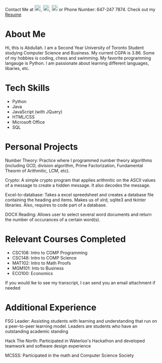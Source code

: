 <!DOCTYPE html>
<html>
	<head>
		<title>Abdullah's Personal Website</title>
	</head>
	<style>
		img {
			width: 20px;
			length: 20px;
		}
	</style>
<body>
	<div>Contact Me at <a href = "mailto:abdullah61599@gmail.com"><img src="https://vignette.wikia.nocookie.net/joke-battles/images/f/fe/Mail.png/revision/latest?cb=20161130125750"></a>, <a href = "https://github.com/AlgorithmIsFun"><img src="https://assets-cdn.github.com/images/modules/logos_page/GitHub-Mark.png"></a>, <a href = "https://www.facebook.com/profile.php?id=100006869763359"><img src="https://image.freepik.com/free-icon/facebook-logo_318-49940.jpg"></a> or Phone Number: 647-247 7874. Check out my <a href="C:\Users\khan6\Desktop\AK_Resume.docx">Resume</a></div>
	<h1>About Me</h1>
	<p>Hi, this is Abdullah. I am a Second Year University of Toronto Student studying Computer Science and Business. My current CGPA is 3.86. Some of my hobbies is coding, chess and swimming. My favorite programming langauge is Python. I am passionate about learning different languages, libaries, etc.</p>
	<h1>Tech Skills</h1>
	<ul>
		<li>Python
		<li>Java
		<li>JavaScript (with JQuery)
		<li>HTML/CSS
		<li>Microsoft Office
		<li>SQL
	</ul>
	<h1>Personal Projects</h1>
	<p>Number Theory: Practice where I programmed number theory algorithms (including GCD, division algorithm, Prime Factorization, Fundamental Theorm of Arithmitic, LCM, etc).</p>
	<p>Crypto: A simple crypto program that applies arithmitic on the ASCII values of a message to create a hidden message. It also decodes the message.</p>
	<p>Excel-to-database: Takes a excel spreedsheet and creates a database file containing the heading and items. Makes us of xlrd, sqlite3 and tkinter libraries. Also, requires to code part of a database.</p>
	<p>DOCX Reading: Allows user to select several word documents and return the number of occurances of a certain word(s).</p>
	<h1>Relevant Courses Completed</h1>
	<ul>
		<li>CSC108: Intro to COMP Programming
		<li>CSC148: Intro to COMP Science
		<li>MAT102: Intro to Math Proofs
		<li>MGM101: Into to Business
		<li>ECO100: Economics
	</ul>
	<p>If you would lke to see my transcript, I can send you an email attachment if needed</p>
	<h1>Additional Experience</h1>
	<p>FSG Leader: Assisting students with learning and understanding that run on a peer-to-peer learning model. Leaders are students who have an outstanding academic standing</p>
	<p>Hack The North: Participated in Waterloo's Hackathon and developed teamwork and software design experience</p>
	<p>MCSSS: Participated in the math and Computer Science Society</p>
</body>
</html>
